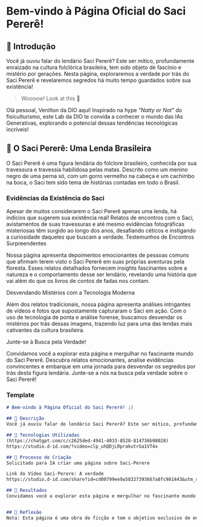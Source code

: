 # Bem-vindo à Página Oficial do Saci Pererê!

## 🚀 Introdução
Você já ouviu falar do lendário Saci Pererê? Este ser mítico, profundamente enraizado na cultura folclórica brasileira, tem sido objeto de fascínio e mistério por gerações. Nesta página, exploraremos a verdade por trás do Saci Pererê e revelaremos segredos há muito tempo guardados sobre sua existência!
> Woooow! Look at this 👀

Olá pessoal, Venilton da DIO aqui! Inspirado na hype _"Natty or Not"_ do fisiculturismo, este Lab da DIO te convida a conhecer o mundo das IAs Generativas, explorando o potencial dessas tendências tecnológicas incríveis!

## 🎯 O Saci Pererê: Uma Lenda Brasileira
O Saci Pererê é uma figura lendária do folclore brasileiro, conhecida por sua travessura e travessia habilidosa pelas matas. Descrito como um menino negro de uma perna só, com um gorro vermelho na cabeça e um cachimbo na boca, o Saci tem sido tema de histórias contadas em todo o Brasil.
### Evidências da Existência do Saci

Apesar de muitos considerarem o Saci Pererê apenas uma lenda, há indícios que sugerem sua existência real! Relatos de encontros com o Saci, avistamentos de suas travessuras e até mesmo evidências fotográficas misteriosas têm surgido ao longo dos anos, desafiando céticos e instigando a curiosidade daqueles que buscam a verdade.
Testemunhos de Encontros Surpreendentes

Nossa página apresenta depoimentos emocionantes de pessoas comuns que afirmam terem visto o Saci Pererê em suas próprias aventuras pela floresta. Esses relatos detalhados fornecem insights fascinantes sobre a natureza e o comportamento desse ser lendário, revelando uma história que vai além do que os livros de contos de fadas nos contam.

Desvendando Mistérios com a Tecnologia Moderna

Além dos relatos tradicionais, nossa página apresenta análises intrigantes de vídeos e fotos que supostamente capturaram o Saci em ação. Com o uso de tecnologia de ponta e análise forense, buscamos desvendar os mistérios por trás dessas imagens, trazendo luz para uma das lendas mais cativantes da cultura brasileira.

Junte-se à Busca pela Verdade!

Convidamos você a explorar esta página e mergulhar no fascinante mundo do Saci Pererê. Descubra relatos emocionantes, analise evidências convincentes e embarque em uma jornada para desvendar os segredos por trás desta figura lendária. Junte-se a nós na busca pela verdade sobre o Saci Pererê!


### Template

```markdown
# Bem-vindo à Página Oficial do Saci Pererê! ;)

## 📒 Descrição
Você já ouviu falar do lendário Saci Pererê? Este ser mítico, profundamente enraizado na cultura folclórica brasileira, tem sido objeto de fascínio e mistério por gerações. Nesta página, exploraremos a verdade por trás do Saci Pererê e revelaremos segredos há muito tempo guardados sobre sua existência!

## 🤖 Tecnologias Utilizadas
(https://chatgpt.com/c/c2625ded-4941-4033-8528-814736b98028)
https://studio.d-id.com/?video=clp_uhQDjLRprakutrGa1VT4x

## 🧐 Processo de Criação
Solicitado para IA criar uma página sobre Saci-Perere

Link do Vídeo Saci-Perere: A verdade 
https://studio.d-id.com/share?id=cd00799ee9a58327393667a8fc981443&utm_source=copy

## 🚀 Resultados
Convidamos você a explorar esta página e mergulhar no fascinante mundo do Saci Pererê. Descubra relatos emocionantes, analise evidências convincentes e embarque em uma jornada para desvendar os segredos por trás desta figura lendária. Junte-se a nós na busca pela verdade sobre o Saci Pererê!


## 💭 Reflexão
Nota: Esta página é uma obra de ficção e tem o objetivo exclusivo de entretenimento. O Saci Pererê é uma figura do folclore brasileiro e não há evidências científicas de sua existência real.





